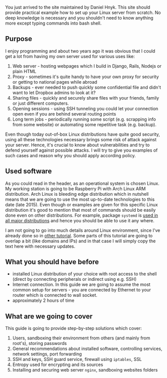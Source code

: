 You just arrived to the site maintained by Daniel Hnyk. This site should provide practical example how to set up your Linux server from scratch. No deep knowledge is necessary and you shouldn't need to know anything more except typing commands into bash shell.

## Purpose
I enjoy programming and about two years ago it was obvious that I could get a lot from having my own server used for various uses like:

1. Web server - hosting webpages which I build in Django, Rails, Nodejs or plain HTML
2. Proxy - sometimes it's quite handy to have your own proxy for security or getting to national pages while abroad
3. Backups - ever needed to push quickly some confidential file and didn't want to let Dropbox admins to look at it?
4. Sharing files - quickly and securely share files with your friends, family or just different computers.
5. Opening sessions - using SSH tunneling you could let your connection open even if you are behind several routing points
6. Long term jobs - periodically running some script (e.g. scrapping info from some website) or automating some repetitive task (e.g. backup).

Even though today out-of-box Linux distributions have quite good security, using all these technologies necessary brings some risk of attack against your server. Hence, it's crucial to know about vulnerabilities and try to defend yourself against possible attacks. I will try to give you examples of such cases and reason why you should apply according policy.

## Used software
As you could read in the header, as an operational system is chosen Linux. My working station is going to be Raspberry Pi with Arch Linux ARM distribution. Arch Linux is bleeding edge distribution which in nutshell means that we are going to use the most up-to-date technologies to this date (late 2015). Even though or examples are given for this specific Linux distribution it's good to mention that most of commands should be easily done even on other distributions. For example, package `systemd` is [used in all major distributions](https://en.wikipedia.org/wiki/Systemd#Adoption_and_reception) and hence you should be able to use it any where.

I am not going to go into much details around Linux environment, since I've already done so in [other tutorial](http://tutos.readthedocs.org/en/latest/). Some parts of this tutorial are going to overlap a bit (like domains and IPs) and in that case I will simply copy the text here with necessary updates. 

## What you should have before 
* installed Linux distribution of your choice with root access to the shell (direct by connecting peripherals or indirect using e.g. SSH)
* Internet connection. In this guide we are going to assume the most common setup for servers - you are connected by Ethernet to your router which is connected to wall socket.
* approximately 2 hours of time

## What are we going to cover
This guide is going to provide step-by-step solutions which cover:

1. Users, sandboxing their environment from others (and mainly from root's), storing passwords
2. General recommendations about installed software, controlling services, network settings, port forwarding
3. SSH and keys, SSH guard service, firewall using `iptables`, SSL
4. Entropy used for encrypting and its sources
5. Installing and securing web server `nginx`, sandboxing websites folders
